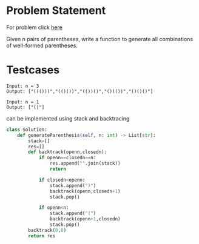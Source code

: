 # Problem Statement
For problem click [here](https://leetcode.com/problems/generate-parentheses/)

Given n pairs of parentheses, write a function to generate all combinations of well-formed parentheses.
 
# Testcases
```
Input: n = 3
Output: ["((()))","(()())","(())()","()(())","()()()"]
```
```
Input: n = 1
Output: ["()"]
```

can be implemented using stack and backtracing 

```python
class Solution:
    def generateParenthesis(self, n: int) -> List[str]:
        stack=[]
        res=[]
        def backtrack(openn,closedn):
            if openn==closedn==n:
                res.append("".join(stack))
                return 

            if closedn<openn:
                stack.append(")")
                backtrack(openn,closedn+1)
                stack.pop()

            if openn<n:
                stack.append("(")
                backtrack(openn+1,closedn)
                stack.pop()
        backtrack(0,0)
        return res
```
